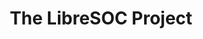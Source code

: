 ---
description: "The LibreSOC Project is an ethically developed processor, based on OpenPOWER,\
  \ intended for use in smartphones netbooks tablets chromebooks and Industrial Embedded\
  \ SBC products.  There will be no DRM, no TPM, and no backdoor spying co-processors.\r\
  \n\r\nThe entire source code, traditionally known to OEMs as a \"Board Support Package\"\
  , will not only be available free of charge under Libre Licenses, right to the BIOS\
  \ level, the hardware HDL will also likewise be available (and is already available\
  \ as it is developed).  Access to a full BSP with greatly simplified drivers for\
  \ 3D and Video is a huge cost and time saving for businesses.\r\n\r\nIt's also a\
  \ fantastic educational and research base.  Which would you rather have: a Pi-style\
  \ SBC where the GPU boots the processor from a closed source binary and kids are\
  \ taught that to play videos they must pay a license fee for a closed binary decoder,\
  \ or would you prefer that they are able to get the full source of even the hardware\
  \ and boot the entire processor including the GPU and VPU on a $200 FPGA and learn\
  \ how it works?"
layout: stand
logo: stands/the_libresoc_project__a_hybrid_3d_cpu_vpu_gpu/logo.png
new_this_year: LibreSOC has extra funding from NLnet, for the Video driver, and for
  a MESA 3D driver as well.  We are also funded to make a 180 nm test ASIC which might
  be available in January.  We also have plans to submit an NLnet grant request to
  make a 5 port Gigabit Ethernet Hub processor (running OpenWRT and LibreCMC).  Ridiculous
  amount going on.
showcase: To learn that there exists an alternative to proprietary processors from
  Intel, ARM and AMD, and that yes, they can actually be part of making that happen.
themes:
- Multimedia and graphics
title: 'The LibreSOC Project'
website: http://libre-soc.org
show_on_overview: true
---
